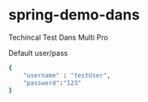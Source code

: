 # spring-demo-dans

Techincal Test Dans Multi Pro

Default user/pass
```bash
{
    "username" : "testUser",
    "password":"123"
}
```